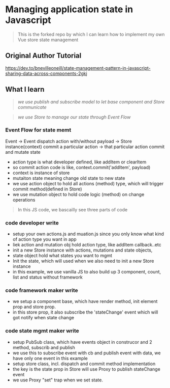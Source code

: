 # Managing application state in Javascript


> This is the forked repo by which I can learn how to implement my own Vue store state management

## Original Author Tutorial
https://dev.to/bnevilleoneill/state-management-pattern-in-javascript-sharing-data-across-components-2gkj


## What I learn



> *we use publish and subscribe model to let base component and Store communicate*

> *we use Store to manage our state through Event Flow*

### Event Flow for state memt
Event -> Event dispatch action with/without payload -> Store instance(context) commit a particular action -> that particular action commit and mutate state

- action type is what developer defined, like addItem or clearItem
- so commit action code is like, context.commit('addItem', payload)
- context is instance of store
- mutaiton state meaning change old state to new state
- we use action object to hold all actions (method) type, which will trigger commit method(defined in Store)
- we use mutation object to hold code logic (method) on change operations

> In this JS code, we bascailly see three parts of code

### code developer write
- setup your own actions.js and muation.js since you only know what kind of action type you want in app
- liek action and mutation obj hold action type, like addItem callback..etc
- init a new Store instance with actions, mutations and state objects,
- state object hold what states you want to mgmt
- Init the state, which will used when we also need to init a new Store instance
- in this example, we use vanilla JS to also build up 3 component, count, list and status without framework

### code framework maker write
- we setup a component base, which have render method, init element prop and store prop.
- in this store prop, it also subscribe the 'stateChange' event which will got notify when state change


###  code state mgmt maker write
- setup PubSub class, which have events object in construcor and 2 method, subscrib and publish
- we use this to subscribe event with cb and publish event with data, we have only one event in this example
- setup store class, incl. dispatch and commit method implementation
- the key is the state prop in Store will use Proxy to publish stateChange event
- we use Proxy "set" trap when we set state.